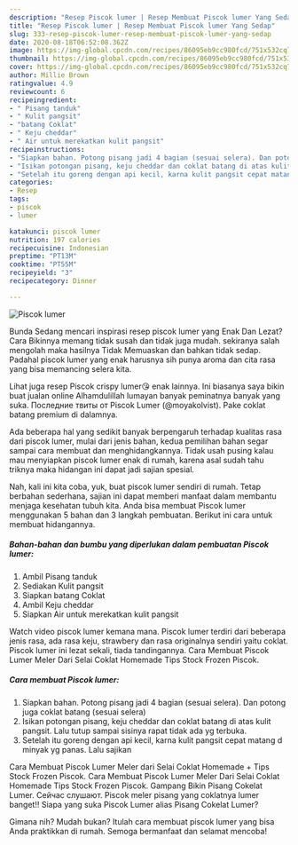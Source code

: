 ```yaml
---
description: "Resep Piscok lumer | Resep Membuat Piscok lumer Yang Sedap"
title: "Resep Piscok lumer | Resep Membuat Piscok lumer Yang Sedap"
slug: 333-resep-piscok-lumer-resep-membuat-piscok-lumer-yang-sedap
date: 2020-08-18T06:52:08.362Z
image: https://img-global.cpcdn.com/recipes/86095eb9cc980fcd/751x532cq70/piscok-lumer-foto-resep-utama.jpg
thumbnail: https://img-global.cpcdn.com/recipes/86095eb9cc980fcd/751x532cq70/piscok-lumer-foto-resep-utama.jpg
cover: https://img-global.cpcdn.com/recipes/86095eb9cc980fcd/751x532cq70/piscok-lumer-foto-resep-utama.jpg
author: Millie Brown
ratingvalue: 4.9
reviewcount: 6
recipeingredient:
- " Pisang tanduk"
- " Kulit pangsit"
- "batang Coklat"
- " Keju cheddar"
- " Air untuk merekatkan kulit pangsit"
recipeinstructions:
- "Siapkan bahan. Potong pisang jadi 4 bagian (sesuai selera). Dan potong juga coklat batang (sesuai selera)"
- "Isikan potongan pisang, keju cheddar dan coklat batang di atas kulit pangsit. Lalu tutup sampai sisinya rapat tidak ada yg terbuka."
- "Setelah itu goreng dengan api kecil, karna kulit pangsit cepat matang d minyak yg panas. Lalu sajikan"
categories:
- Resep
tags:
- piscok
- lumer

katakunci: piscok lumer 
nutrition: 197 calories
recipecuisine: Indonesian
preptime: "PT13M"
cooktime: "PT55M"
recipeyield: "3"
recipecategory: Dinner

---
```



![Piscok lumer](https://img-global.cpcdn.com/recipes/86095eb9cc980fcd/751x532cq70/piscok-lumer-foto-resep-utama.jpg)

Bunda Sedang mencari inspirasi resep piscok lumer yang Enak Dan Lezat? Cara Bikinnya memang tidak susah dan tidak juga mudah. sekiranya salah mengolah maka hasilnya Tidak Memuaskan dan bahkan tidak sedap. Padahal piscok lumer yang enak harusnya sih punya aroma dan cita rasa yang bisa memancing selera kita.

Lihat juga resep Piscok crispy lumer😘 enak lainnya. Ini biasanya saya bikin buat jualan online Alhamdulillah lumayan banyak peminatnya banyak yang suka. Последние твиты от Piscok Lumer (@moyakolvist). Pake coklat batang premium di dalamnya.

Ada beberapa hal yang sedikit banyak berpengaruh terhadap kualitas rasa dari piscok lumer, mulai dari jenis bahan, kedua pemilihan bahan segar sampai cara membuat dan menghidangkannya. Tidak usah pusing kalau mau menyiapkan piscok lumer enak di rumah, karena asal sudah tahu triknya maka hidangan ini dapat jadi sajian spesial.


Nah, kali ini kita coba, yuk, buat piscok lumer sendiri di rumah. Tetap berbahan sederhana, sajian ini dapat memberi manfaat dalam membantu menjaga kesehatan tubuh kita. Anda bisa membuat Piscok lumer menggunakan 5 bahan dan 3 langkah pembuatan. Berikut ini cara untuk membuat hidangannya.

<!--inarticleads1-->

##### Bahan-bahan dan bumbu yang diperlukan dalam pembuatan Piscok lumer:

1. Ambil  Pisang tanduk
1. Sediakan  Kulit pangsit
1. Siapkan batang Coklat
1. Ambil  Keju cheddar
1. Siapkan  Air untuk merekatkan kulit pangsit


Watch video piscok lumer kemana mana. Piscok lumer terdiri dari beberapa jenis rasa, ada rasa keju, strawbery dan rasa originalnya sendiri yaitu coklat. Piscok lumer ini lezat sekali, tiada tandingannya. Cara Membuat Piscok Lumer Meler Dari Selai Coklat Homemade Tips Stock Frozen Piscok. 

<!--inarticleads2-->

##### Cara membuat Piscok lumer:

1. Siapkan bahan. Potong pisang jadi 4 bagian (sesuai selera). Dan potong juga coklat batang (sesuai selera)
1. Isikan potongan pisang, keju cheddar dan coklat batang di atas kulit pangsit. Lalu tutup sampai sisinya rapat tidak ada yg terbuka.
1. Setelah itu goreng dengan api kecil, karna kulit pangsit cepat matang d minyak yg panas. Lalu sajikan


Cara Membuat Piscok Lumer Meler dari Selai Coklat Homemade + Tips Stock Frozen Piscok. Cara Membuat Piscok Lumer Meler Dari Selai Coklat Homemade Tips Stock Frozen Piscok. Gampang Bikin Pisang Cokelat Lumer. Сейчас слушают. Piscok meler pisang yang coklatnya lumer banget!! Siapa yang suka Piscok Lumer alias Pisang Cokelat Lumer? 

Gimana nih? Mudah bukan? Itulah cara membuat piscok lumer yang bisa Anda praktikkan di rumah. Semoga bermanfaat dan selamat mencoba!
